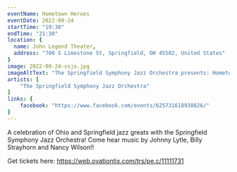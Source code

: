 ```yaml
---
eventName: Hometown Heroes
eventDate: 2022-09-24
startTime: "19:30"
endTime: "21:30"
location: {
  name: John Legend Theater,
  address: "700 S Limestone St, Springfield, OH 45502, United States"
}
image: 2022-09-24-ssjo.jpg
imageAltText: "The Springfield Symphony Jazz Orchestra presents: Hometown Heroes"
artists: [
    "The Springfield Symphony Jazz Orchestra"
]
links: {
    facebook: "https://www.facebook.com/events/625731618938826/"
}
---
```


A celebration of Ohio and Springfield jazz greats with the Springfield Symphony Jazz Orchestra! Come hear music by Johnny Lytle, Billy Strayhorn and Nancy Wilson!! 

Get tickets here: https://web.ovationtix.com/trs/pe.c/11111731